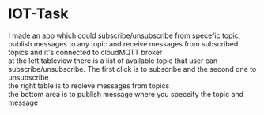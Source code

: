 # IOT-Task <br>
I made an app which could subscribe/unsubscribe from specefic topic, publish messages to any topic and receive messages from subscribed topics and it's connected to cloudMQTT broker <br>
at the left tableview there is a list of available topic that user can subscribe/unsubscribe. The first click is to subscribe and the second one to unsubscribe <br>
the right table is to recieve messages from topics <br>
the bottom area is to publish message where you speceify the topic and message 
